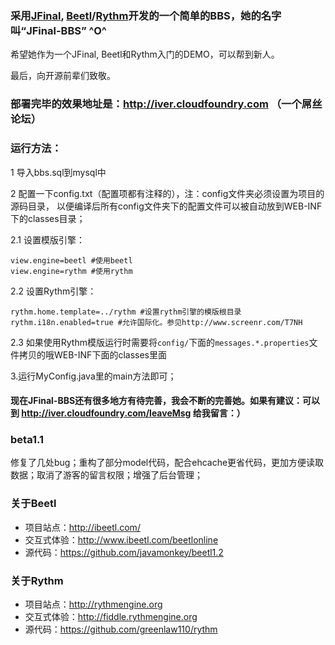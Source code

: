 ### 采用[JFinal](https://github.com/jfinal/jfinal), [Beetl](http://ibeetl.com)/[Rythm](http://rythmengine.org)开发的一个简单的BBS，她的名字叫“JFinal-BBS” ^O^

希望她作为一个JFinal, Beetl和Rythm入门的DEMO，可以帮到新人。

最后，向开源前辈们致敬。

### 部署完毕的效果地址是：http://iver.cloudfoundry.com （一个屌丝论坛）

### 运行方法：

1 导入bbs.sql到mysql中

2 配置一下config.txt（配置项都有注释的），注：config文件夹必须设置为项目的源码目录，
以便编译后所有config文件夹下的配置文件可以被自动放到WEB-INF下的classes目录；

2.1 设置模版引擎：

```
view.engine=beetl #使用beetl
view.engine=rythm #使用rythm
```

2.2 设置Rythm引擎：

```
rythm.home.template=../rythm #设置rythm引擎的模版根目录
rythm.i18n.enabled=true #允许国际化。参见http://www.screenr.com/T7NH
```

2.3 如果使用Rythm模版运行时需要将`config/`下面的`messages.*.properties`文件拷贝的哦WEB-INF下面的classes里面

3.运行MyConfig.java里的main方法即可；

#### 现在JFinal-BBS还有很多地方有待完善，我会不断的完善她。如果有建议：可以到 http://iver.cloudfoundry.com/leaveMsg 给我留言：）

### beta1.1
修复了几处bug；重构了部分model代码，配合ehcache更省代码，更加方便读取数据；取消了游客的留言权限；增强了后台管理；

### 关于Beetl

* 项目站点：http://ibeetl.com/
* 交互式体验：http://www.ibeetl.com/beetlonline
* 源代码：https://github.com/javamonkey/beetl1.2

### 关于Rythm

* 项目站点：http://rythmengine.org
* 交互式体验：http://fiddle.rythmengine.org
* 源代码：https://github.com/greenlaw110/rythm
